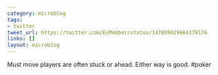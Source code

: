 ```yaml
---
category: microblog
tags:
- twitter
tweet_url: https://twitter.com/ExMember/status/147899029664178176
links: []
layout: microblog
---
```

Must move players are often stuck or ahead. Either way is good. #poker
